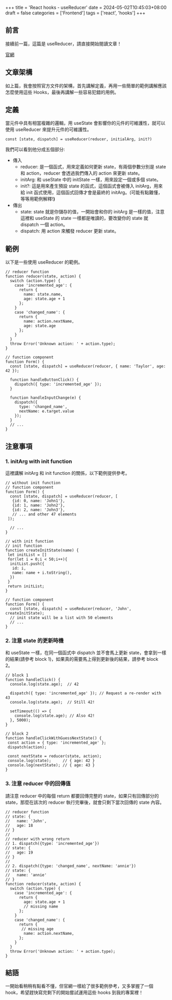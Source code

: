 +++
title = 'React hooks - useReducer'
date = 2024-05-02T10:45:03+08:00
draft = false
categories = ['Frontend']
tags = ['react', 'hooks']
+++

## 前言

接續前一篇，這篇是 useReducer，請直接開始閱讀文章！

[官網](https://react.dev/reference/react/useReducer)

## 文章架構

如上篇，我會按照官方文件的架構，首先講解定義，再用一些簡單的範例講解應該怎麼使用這些 Hooks，最後再講解一些容易犯錯的用例。

## 定義

當元件中具有相當複雜的邏輯，用 useState 會影響你的元件的可維護性，就可以使用 useReducer 來提升元件的可維護性。

```tsx
const [state, dispatch] = useReducer(reducer, initialArg, init?)
```

我們可以看到他分成五個部分:

- 傳入
  - reducer: 是一個函式，用來定義如何更新 state，有兩個參數分別是 state 和 action，reducer 會透過我們傳入的 action 來更新 state。
  - initArg: 和 useState 中的 initState 一樣，用來設定一個或多個 state。
  - init?: 這是用來產生預設 state 的函式，這個函式會被傳入 initArg，用來給 init 函式使用，這個函式回傳才會是最終的 initArg。(可能有點難懂，等等用範例解釋!**)**
- 傳出
  - state: state 就是你儲存的值，一開始會和你的 initArg 是一樣的值，注意這裡和 useState 的 state 一樣都是唯讀的，要改變你的 state 就 dispatch 一個 action。
  - dispatch: 用 action 來觸發 reducer 更新 state。

## 範例

以下是一些使用 useReducer 的範例。

```tsx
// reducer function
function reducer(state, action) {
  switch (action.type) {
    case 'incremented_age': {
      return {
        name: state.name,
        age: state.age + 1
      };
    }
    case 'changed_name': {
      return {
        name: action.nextName,
        age: state.age
      };
    }
  }
  throw Error('Unknown action: ' + action.type);
}

// function component
function Form() {
  const [state, dispatch] = useReducer(reducer, { name: 'Taylor', age: 42 });
  
  function handleButtonClick() {
    dispatch({ type: 'incremented_age' });
  }

  function handleInputChange(e) {
    dispatch({
      type: 'changed_name',
      nextName: e.target.value
    });
  }
  // ...
}
```

## 注意事項

### 1. initArg with init function

這裡講解 initArg 和 init function 的關係，以下範例提供參考。

```tsx
// without init function
// function component
function Form() {
  const [state, dispatch] = useReducer(reducer, [
   {id: 0, name: 'John1'}, 
   {id: 1, name: 'John2'}, 
   {id: 2, name: 'John3'},
   // ... and other 47 elements
 ]);
  
  // ...
}

// with init function
// init function
function createInitState(name) {
 let initList = []
 for(let i = 0;i < 50;i++){
  initList.push({
   id: i,
   name: name + i.toString(),
  })
 }
 return initList;
}

// function component
function Form() {
  const [state, dispatch] = useReducer(reducer, 'John', createInitState);
  // init state will be a list with 50 elements 
  // ...
}
```

### 2. 注意 state 的更新時機

和 useState 一樣，在同一個函式中 dispatch 並不會馬上更新 state，會拿到一樣的結果(請參考  block 1)，如果真的需要馬上得到更新後的結果，請參考 block 2。

```tsx
// block 1
function handleClick() {
  console.log(state.age);  // 42

  dispatch({ type: 'incremented_age' }); // Request a re-render with 43
  console.log(state.age);  // Still 42!

  setTimeout(() => {
    console.log(state.age); // Also 42!
  }, 5000);
}

// block 2
function handleClickWithGuessNextState() {
 const action = { type: 'incremented_age' };
 dispatch(action);
 
 const nextState = reducer(state, action);
 console.log(state);     // { age: 42 }
 console.log(nextState); // { age: 43 }
}
```

### 3. 注意 reducer 中的回傳值

請注意 reducer 中的每個 return 都要回傳完整的 state，如果只有回傳部分的 state，那麼在該次的 reducer 執行完畢後，就會只剩下當次回傳的 state 內容。

```tsx
// reducer function
// state: {
//   name: 'John',
//   age: 18
// }
// 
// reducer with wrong return
// 1. dispatch({type: 'incremented_age'})
// state: {
//   age: 19
// }
// 
// 2. dispatch({type: 'changed_name', nextName: 'annie'})
// state: {
//   name: 'annie'
// }
function reducer(state, action) {
  switch (action.type) {
    case 'incremented_age': {
      return {
        age: state.age + 1
        // missing name
      };
    }
    case 'changed_name': {
      return {
       // missing age
        name: action.nextName,
      };
    }
  }
  throw Error('Unknown action: ' + action.type);
}
```

## 結語

 一開始看稍稍有點看不懂，但官網一樣給了很多範例參考，又多掌握了一個 hook，希望趕快寫完剩下的開始嘗試運用這些 hooks 到我的專案裡！
